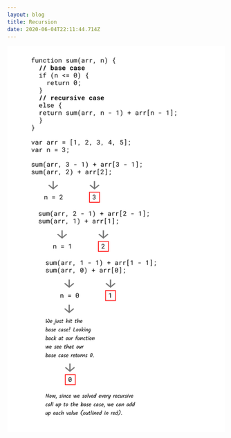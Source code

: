 ```yaml
---
layout: blog
title: Recursion
date: 2020-06-04T22:11:44.714Z
---
```

![](/src/assets/images/recursive-function-example-1.svg)